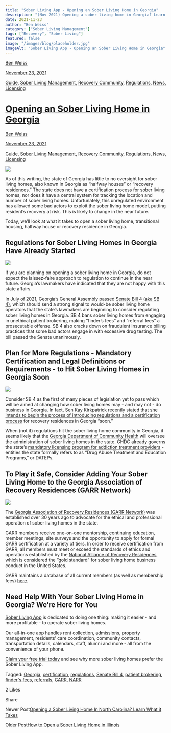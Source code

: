 ```yaml
---
title: "Sober Living App - Opening an Sober Living Home in Georgia"
description: "(Nov 2021) Opening a sober living home in Georgia? Learn about the regulations (SB 4), GARR certification & anticipated changes for recovery residences."
date: 2021-11-23
author: "Ben Weiss"
category: ["Sober Living Management"]
tags: ["Recovery", "Sober Living"]
featured: false
image: "/images/blog/placeholder.jpg"
imageAlt: "Sober Living App - Opening an Sober Living Home in Georgia"
---
```


[Ben Weiss](../../../../sober-living-app-blog%EF%B9%96author=5a811b27db7926c296af1851.html)

[November 23, 2021](opening-an-sober-living-home-in-georgia.html)

[Guide](../../../category/Guide.html), [Sober Living Management](../../../category/Sober+Living+Management.html), [Recovery Community](../../../category/Recovery+Community.html), [Regulations](../../../category/Regulations.html), [News](../../../category/News.html), [Licensing](../../../category/Licensing.html)

#  [Opening an Sober Living Home in Georgia](opening-an-sober-living-home-in-georgia.html)

[Ben Weiss](../../../../sober-living-app-blog%EF%B9%96author=5a811b27db7926c296af1851.html)

[November 23, 2021](opening-an-sober-living-home-in-georgia.html)

[Guide](../../../category/Guide.html), [Sober Living Management](../../../category/Sober+Living+Management.html), [Recovery Community](../../../category/Recovery+Community.html), [Regulations](../../../category/Regulations.html), [News](../../../category/News.html), [Licensing](../../../category/Licensing.html)

![](/images/blog/opening-an-sober-living-home-in-georgia/Screen_Shot_2021-11-23_at_9.47.29_AM.png)

As of this writing, the state of Georgia has little to no oversight for sober living homes, also known in Georgia as “halfway houses” or “recovery residences.” The state does not have a certification process for sober living homes, nor does it have a central system for tracking the location and number of sober living homes. Unfortunately, this unregulated environment has allowed some bad actors to exploit the sober living home model, putting resident’s recovery at risk. This is likely to change in the near future. 

Today, we’ll look at what it takes to open a sober living home, transitional housing, halfway house or recovery residence in Georgia.

## Regulations for Sober Living Homes in Georgia Have Already Started 

![](/images/blog/opening-an-sober-living-home-in-georgia/Screen_Shot_2021-11-23_at_9.47.38_AM.png)

If you are planning on opening a sober living home in Georgia, do not expect the laissez-faire approach to regulation to continue in the near future. Georgia’s lawmakers have indicated that they are not happy with this state affairs.

In July of 2021, Georgia’s General Assembly passed [Senate Bill 4 (aka SB 4)](https://www.legis.ga.gov/legislation/58874), which should send a strong signal to would-be sober living home operators that the state’s lawmakers are beginning to consider regulating sober living homes in Georgia. SB 4 bans sober living homes from engaging in unethical patient brokering, making “finder’s fees” and “referral fees” a prosecutable offense. SB 4 also cracks down on fraudulent insurance billing practices that some bad actors engage in with excessive drug testing. The bill passed the Senate unanimously.  

## Plan for More Regulations - Mandatory Certification and Legal Definitions or Requirements - to Hit Sober Living Homes in Georgia Soon 

![](/images/blog/opening-an-sober-living-home-in-georgia/Screen_Shot_2021-11-23_at_9.47.46_AM.png)

Consider SB 4 as the first of many pieces of legislation yet to pass which will be aimed at changing how sober living homes may - and may not - do business in Georgia. In fact, Sen Kay Kirkpatrick recently stated that [she intends to begin the process of introducing regulations and a certification process](https://www.gpb.org/news/2021/04/09/georgias-plan-crack-down-on-halfway-house-cash-cows) for recovery residences in Georgia “soon.” 

When (not if) regulations hit the sober living home community in Georgia, it seems likely that the [Georgia Department of Community Health](https://dch.georgia.gov/) will oversee the administration of sober living homes in the state. GHDC already governs the state’s [mandatory licensing program for addiction treatment providers](https://behavehealth.com/blog/2021/11/16/how-to-open-an-addiction-treatment-center-in-georgia) \- entities the state formally refers to as “Drug Abuse Treatment and Education Programs,” or DATEPs. 

## To Play it Safe, Consider Adding Your Sober Living Home to the Georgia Association of Recovery Residences (GARR Network)

![](/images/blog/opening-an-sober-living-home-in-georgia/Screen_Shot_2021-11-23_at_9.47.57_AM.png)

The [Georgia Association of Recovery Residences (GARR Network)](https://www.thegarrnetwork.org/) was established over 30 years ago to advocate for the ethical and professional operation of sober living homes in the state. 

GARR members receive one-on-one mentorship, continuing education, member meetings, site surveys and the opportunity to apply for formal GARR certification at a variety of tiers. In order to receive certification from GARR, all members must meet or exceed the standards of ethics and operations established by the [National Alliance of Recovery Residences](https://narronline.org/), which is considered the “gold standard” for sober living home business conduct in the United States.

GARR maintains a database of all current members (as well as membership fees) [here](https://www.thegarrnetwork.org/membership-index). 

## Need Help With Your Sober Living Home in Georgia? We’re Here for You

[Sober Living App](../../../../index.html) is dedicated to doing one thing: making it easier - and more profitable - to operate sober living homes. 

Our all-in-one app handles rent collection, admissions, property management, residents’ care coordination, community contacts, transportation details, calendars, staff, alumni and more - all from the convenience of your phone. 

[Claim your free trial today](https://behavehealth.com/get-started) and see why more sober living homes prefer the Sober Living App.

Tagged: [Georgia](../../../tag/Georgia.html), [certification](../../../tag/certification.html), [regulations](../../../tag/regulations.html), [Senate Bill 4](https://soberlivingapp.com/sober-living-app-blog/tag/Senate+Bill+4), [patient brokering](https://soberlivingapp.com/sober-living-app-blog/tag/patient+brokering), [finder's fees](https://soberlivingapp.com/sober-living-app-blog/tag/finder%27s+fees), [referrals](../../../tag/referrals.html), [GARR](../../../tag/GARR.html), [NARR](../../../tag/NARR.html)

2 Likes

Share

Newer Post[Opening a Sober Living Home In North Carolina? Learn What it Takes](../../../2022/7/11/opening-a-sober-living-home-in-north-carolina-learn-what-it-takes.html)

Older Post[How to Open a Sober Living Home in Illinois](../9/how-to-open-a-sober-living-home-in-illinois.html)